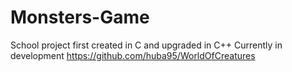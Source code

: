 # Monsters-Game
School project first created in C and upgraded in C++
Currently in development
https://github.com/huba95/WorldOfCreatures
